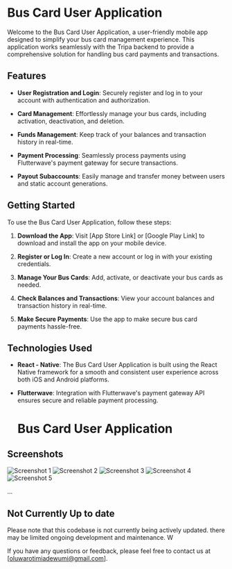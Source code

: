 # Bus Card User Application

Welcome to the Bus Card User Application, a user-friendly mobile app designed to simplify your bus card management experience. This application works seamlessly with the Tripa backend to provide a comprehensive solution for handling bus card payments and transactions.



## Features

- **User Registration and Login**: Securely register and log in to your account with authentication and authorization.

- **Card Management**: Effortlessly manage your bus cards, including activation, deactivation, and deletion.

- **Funds Management**: Keep track of your balances and transaction history in real-time.

- **Payment Processing**: Seamlessly process payments using Flutterwave's payment gateway for secure transactions.

- **Payout Subaccounts**: Easily manage and transfer money between users and static account generations.

## Getting Started

To use the Bus Card User Application, follow these steps:

1. **Download the App**: Visit [App Store Link] or [Google Play Link] to download and install the app on your mobile device.

2. **Register or Log In**: Create a new account or log in with your existing credentials.

3. **Manage Your Bus Cards**: Add, activate, or deactivate your bus cards as needed.

4. **Check Balances and Transactions**: View your account balances and transaction history in real-time.

5. **Make Secure Payments**: Use the app to make secure bus card payments hassle-free.

## Technologies Used

- **React - Native**: The Bus Card User Application is built using the React Native framework for a smooth and consistent user experience across both iOS and Android platforms.

- **Flutterwave**: Integration with Flutterwave's payment gateway API ensures secure and reliable payment processing.
  # Bus Card User Application


## Screenshots

![Screenshot 1](snips/IMG-20230723-WA0008.jpg)
![Screenshot 2](snips/IMG-20230723-WA0009.jpg)
![Screenshot 3](snips/IMG-20230723-WA0010.jpg)
![Screenshot 4](snips/IMG-20230723-WA0011.jpg)
![Screenshot 5](snips/IMG-20230723-WA0012.jpg)

...

## Not Currently Up to date

Please note that this codebase is not currently being actively updated.  there may be limited ongoing development and maintenance. W








If you have any questions or feedback, please feel free to contact us at [oluwarotimiadewumi@gmail.com].


